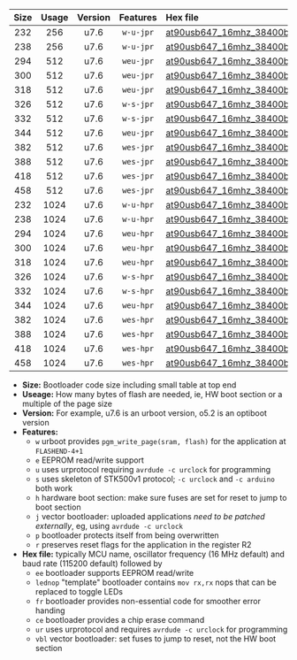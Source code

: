 |Size|Usage|Version|Features|Hex file|
|:-:|:-:|:-:|:-:|:--|
|232|256|u7.6|`w-u-jpr`|[at90usb647_16mhz_38400bps_ur_vbl.hex](https://raw.githubusercontent.com/stefanrueger/urboot/main/at90usb647_16mhz_38400bps_ur_vbl.hex)|
|238|256|u7.6|`w-u-jpr`|[at90usb647_16mhz_38400bps_lednop_ur_vbl.hex](https://raw.githubusercontent.com/stefanrueger/urboot/main/at90usb647_16mhz_38400bps_lednop_ur_vbl.hex)|
|294|512|u7.6|`weu-jpr`|[at90usb647_16mhz_38400bps_ee_ur_vbl.hex](https://raw.githubusercontent.com/stefanrueger/urboot/main/at90usb647_16mhz_38400bps_ee_ur_vbl.hex)|
|300|512|u7.6|`weu-jpr`|[at90usb647_16mhz_38400bps_ee_lednop_ur_vbl.hex](https://raw.githubusercontent.com/stefanrueger/urboot/main/at90usb647_16mhz_38400bps_ee_lednop_ur_vbl.hex)|
|318|512|u7.6|`weu-jpr`|[at90usb647_16mhz_38400bps_ee_lednop_fr_ur_vbl.hex](https://raw.githubusercontent.com/stefanrueger/urboot/main/at90usb647_16mhz_38400bps_ee_lednop_fr_ur_vbl.hex)|
|326|512|u7.6|`w-s-jpr`|[at90usb647_16mhz_38400bps_vbl.hex](https://raw.githubusercontent.com/stefanrueger/urboot/main/at90usb647_16mhz_38400bps_vbl.hex)|
|332|512|u7.6|`w-s-jpr`|[at90usb647_16mhz_38400bps_lednop_vbl.hex](https://raw.githubusercontent.com/stefanrueger/urboot/main/at90usb647_16mhz_38400bps_lednop_vbl.hex)|
|344|512|u7.6|`weu-jpr`|[at90usb647_16mhz_38400bps_ee_lednop_fr_ce_ur_vbl.hex](https://raw.githubusercontent.com/stefanrueger/urboot/main/at90usb647_16mhz_38400bps_ee_lednop_fr_ce_ur_vbl.hex)|
|382|512|u7.6|`wes-jpr`|[at90usb647_16mhz_38400bps_ee_vbl.hex](https://raw.githubusercontent.com/stefanrueger/urboot/main/at90usb647_16mhz_38400bps_ee_vbl.hex)|
|388|512|u7.6|`wes-jpr`|[at90usb647_16mhz_38400bps_ee_lednop_vbl.hex](https://raw.githubusercontent.com/stefanrueger/urboot/main/at90usb647_16mhz_38400bps_ee_lednop_vbl.hex)|
|418|512|u7.6|`wes-jpr`|[at90usb647_16mhz_38400bps_ee_lednop_fr_vbl.hex](https://raw.githubusercontent.com/stefanrueger/urboot/main/at90usb647_16mhz_38400bps_ee_lednop_fr_vbl.hex)|
|458|512|u7.6|`wes-jpr`|[at90usb647_16mhz_38400bps_ee_lednop_fr_ce_vbl.hex](https://raw.githubusercontent.com/stefanrueger/urboot/main/at90usb647_16mhz_38400bps_ee_lednop_fr_ce_vbl.hex)|
|232|1024|u7.6|`w-u-hpr`|[at90usb647_16mhz_38400bps_ur.hex](https://raw.githubusercontent.com/stefanrueger/urboot/main/at90usb647_16mhz_38400bps_ur.hex)|
|238|1024|u7.6|`w-u-hpr`|[at90usb647_16mhz_38400bps_lednop_ur.hex](https://raw.githubusercontent.com/stefanrueger/urboot/main/at90usb647_16mhz_38400bps_lednop_ur.hex)|
|294|1024|u7.6|`weu-hpr`|[at90usb647_16mhz_38400bps_ee_ur.hex](https://raw.githubusercontent.com/stefanrueger/urboot/main/at90usb647_16mhz_38400bps_ee_ur.hex)|
|300|1024|u7.6|`weu-hpr`|[at90usb647_16mhz_38400bps_ee_lednop_ur.hex](https://raw.githubusercontent.com/stefanrueger/urboot/main/at90usb647_16mhz_38400bps_ee_lednop_ur.hex)|
|318|1024|u7.6|`weu-hpr`|[at90usb647_16mhz_38400bps_ee_lednop_fr_ur.hex](https://raw.githubusercontent.com/stefanrueger/urboot/main/at90usb647_16mhz_38400bps_ee_lednop_fr_ur.hex)|
|326|1024|u7.6|`w-s-hpr`|[at90usb647_16mhz_38400bps.hex](https://raw.githubusercontent.com/stefanrueger/urboot/main/at90usb647_16mhz_38400bps.hex)|
|332|1024|u7.6|`w-s-hpr`|[at90usb647_16mhz_38400bps_lednop.hex](https://raw.githubusercontent.com/stefanrueger/urboot/main/at90usb647_16mhz_38400bps_lednop.hex)|
|344|1024|u7.6|`weu-hpr`|[at90usb647_16mhz_38400bps_ee_lednop_fr_ce_ur.hex](https://raw.githubusercontent.com/stefanrueger/urboot/main/at90usb647_16mhz_38400bps_ee_lednop_fr_ce_ur.hex)|
|382|1024|u7.6|`wes-hpr`|[at90usb647_16mhz_38400bps_ee.hex](https://raw.githubusercontent.com/stefanrueger/urboot/main/at90usb647_16mhz_38400bps_ee.hex)|
|388|1024|u7.6|`wes-hpr`|[at90usb647_16mhz_38400bps_ee_lednop.hex](https://raw.githubusercontent.com/stefanrueger/urboot/main/at90usb647_16mhz_38400bps_ee_lednop.hex)|
|418|1024|u7.6|`wes-hpr`|[at90usb647_16mhz_38400bps_ee_lednop_fr.hex](https://raw.githubusercontent.com/stefanrueger/urboot/main/at90usb647_16mhz_38400bps_ee_lednop_fr.hex)|
|458|1024|u7.6|`wes-hpr`|[at90usb647_16mhz_38400bps_ee_lednop_fr_ce.hex](https://raw.githubusercontent.com/stefanrueger/urboot/main/at90usb647_16mhz_38400bps_ee_lednop_fr_ce.hex)|

- **Size:** Bootloader code size including small table at top end
- **Useage:** How many bytes of flash are needed, ie, HW boot section or a multiple of the page size
- **Version:** For example, u7.6 is an urboot version, o5.2 is an optiboot version
- **Features:**
  + `w` urboot provides `pgm_write_page(sram, flash)` for the application at `FLASHEND-4+1`
  + `e` EEPROM read/write support
  + `u` uses urprotocol requiring `avrdude -c urclock` for programming
  + `s` uses skeleton of STK500v1 protocol; `-c urclock` and `-c arduino` both work
  + `h` hardware boot section: make sure fuses are set for reset to jump to boot section
  + `j` vector bootloader: uploaded applications *need to be patched externally*, eg, using `avrdude -c urclock`
  + `p` bootloader protects itself from being overwritten
  + `r` preserves reset flags for the application in the register R2
- **Hex file:** typically MCU name, oscillator frequency (16 MHz default) and baud rate (115200 default) followed by
  + `ee` bootloader supports EEPROM read/write
  + `lednop` "template" bootloader contains `mov rx,rx` nops that can be replaced to toggle LEDs
  + `fr` bootloader provides non-essential code for smoother error handing
  + `ce` bootloader provides a chip erase command
  + `ur` uses urprotocol and requires `avrdude -c urclock` for programming
  + `vbl` vector bootloader: set fuses to jump to reset, not the HW boot section
